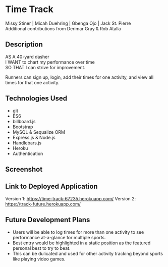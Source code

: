 # Time Track

Missy Stiner | Micah Duehring | Gbenga Ojo | Jack St. Pierre <br>
Additional contributions from Derimar Gray & Rob Atalla

 ## Description
 
 AS A 40-yard dasher <br/>
 I WANT to chart my performance over time <br/>
 SO THAT I can strive for improvement. <br/>

 Runners can sign up, login, add their times for one activity, and view all times for that one activity.

 ## Technologies Used

- git
- ES6
- billboard.js
- Bootstrap
- MySQL & Sequalize ORM
- Express.js & Node.js
- Handlebars.js
- Heroku
- Authentication
 
 ## Screenshot
 
 ## Link to Deployed Application
 Version 1: https://time-track-67235.herokuapp.com/
 Version 2: https://track-future.herokuapp.com/

 ## Future Development Plans
 - Users will be able to log times for more than one activity to see performance at-a-glance for multiple sports.
 - Best entry would be highlighted in a static position as the featured personal best to try to beat.
 - This can be dulicated and used for other activity tracking beyond sports like playing video games.
